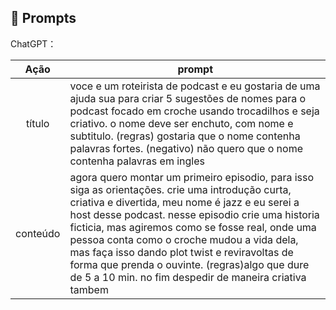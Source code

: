 ## 🧠 Prompts


ChatGPT：

|   Ação   | prompt                                                                                                                                                                                                                                                                         |
| :------: | ------------------------------------------------------------------------------------------------------------------------------------------------------------------------------------------------------------------------------------------------------------------------------ |
|  título  | voce e um roteirista de podcast e eu gostaria de uma ajuda sua para criar 5 sugestões de nomes para o podcast focado em croche usando trocadilhos e seja criativo. o nome deve ser enchuto, com nome e subtitulo. (regras) gostaria que o nome contenha palavras fortes. (negativo) não quero que o nome contenha palavras em ingles                                                     |
| conteúdo | agora quero montar um primeiro episodio, para isso siga as orientações. crie uma introdução curta, criativa e divertida, meu nome é jazz e eu serei a host desse podcast. nesse episodio crie uma historia ficticia, mas agiremos como se fosse real, onde uma pessoa conta como o croche mudou a vida dela, mas faça isso dando plot twist e reviravoltas de forma que prenda o ouvinte. (regras)algo que dure de 5 a 10 min. no fim despedir de maneira criativa tambem |

